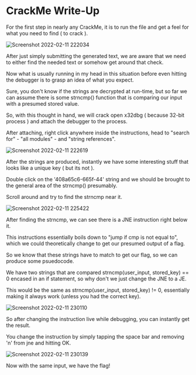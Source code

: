 # CrackMe Write-Up

For the first step in nearly any CrackMe, it is to run the file and get a feel for what you need to find ( to crack ).

![Screenshot 2022-02-11 222034](https://user-images.githubusercontent.com/74928681/153696285-073b522b-ac0e-44d2-bb14-05ae99cd242f.png)

After just simply submitting the generated text, we are aware that we need to either find the needed text or somehow get around that check.

Now what is usually running in my head in this situation before even hitting the debugger is to grasp an idea of what you expect.

Sure, you don't know if the strings are decrypted at run-time, but so far we can assume there is some strncmp() function that is comparing our input with a presumed stored value.

So, with this thought in hand, we will crack open x32dbg ( because 32-bit process ) and attach the debugger to the process.

After attaching, right click anywhere inside the instructions, head to "search for" - "all modules" - and "string references".

![Screenshot 2022-02-11 222619](https://user-images.githubusercontent.com/74928681/153696413-84f7d6b2-ebb0-4ced-b2db-01b3ad2db930.png)

After the strings are produced, instantly we have some interesting stuff that looks like a unique key ( but its not ).

Double click on the '408a65c6-665f-44' string and we should be brought to the general area of the strncmp() presumably.

Scroll around and try to find the strncmp near it.

![Screenshot 2022-02-11 225422](https://user-images.githubusercontent.com/74928681/153697270-9e90a780-a1e1-4a15-8823-8cab8a43f5c3.png)

After finding the strncmp, we can see there is a JNE instruction right below it.

This instructions essentially boils down to "jump if cmp is not equal to", which we could theoretically change to get our presumed output of a flag.

So we know that these strings have to match to get our flag, so we can produce some psuedocode.

We have two strings that are compared strncmp(user_input, stored_key) == 0 encased in an if statement, so why don't we just change the JNE to a JE.

This would be the same as strncmp(user_input, stored_key) != 0, essentially making it always work (unless you had the correct key).


![Screenshot 2022-02-11 230110](https://user-images.githubusercontent.com/74928681/153697443-5c62345a-3049-4a2e-a0f5-03f4ee3aa674.png)


So after changing the instruction live while debugging, you can instantly get the result.

You change the instruction by simply tapping the space bar and removing 'n' from jne and hitting OK.

![Screenshot 2022-02-11 230139](https://user-images.githubusercontent.com/74928681/153697453-0d5432c5-d48d-4b01-a9c2-99260c320ded.png)

Now with the same input, we have the flag!
